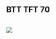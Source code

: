 ## BTT TFT 70
<br />
<img src="https://github.com/ted-rcnet/U20-LK1-SKR2b-TFT70-MARLIN/tree/main/TFT70-U20-LK1-SKR2b/images/btt_TFT70.jpg" />
<br />
